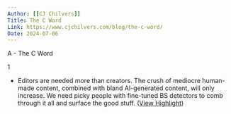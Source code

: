```yaml
---
Author: [[CJ Chilvers]]
Title: The C Word
Link: https://www.cjchilvers.com/blog/the-c-word/
Date: 2024-07-06
---
```

A - The C Word

1
- Editors are needed more than creators. The crush of mediocre human-made content, combined with bland AI-generated content, will only increase. We need picky people with fine-tuned BS detectors to comb through it all and surface the good stuff. ([View Highlight](https://read.readwise.io/read/01hn1c10gm4z1awtcjnmbq778d))
